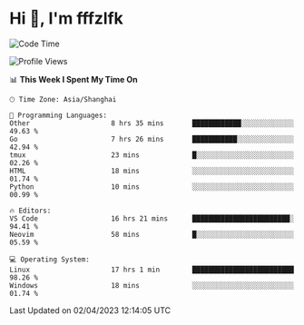 # Hi 👋, I'm fffzlfk

<!--START_SECTION:waka-->
![Code Time](http://img.shields.io/badge/Code%20Time-139%20hrs%2041%20mins-blue)

![Profile Views](http://img.shields.io/badge/Profile%20Views-0-blue)

📊 **This Week I Spent My Time On** 

```text
🕑︎ Time Zone: Asia/Shanghai

💬 Programming Languages: 
Other                    8 hrs 35 mins       ████████████░░░░░░░░░░░░░   49.63 % 
Go                       7 hrs 26 mins       ███████████░░░░░░░░░░░░░░   42.94 % 
tmux                     23 mins             █░░░░░░░░░░░░░░░░░░░░░░░░   02.26 % 
HTML                     18 mins             ░░░░░░░░░░░░░░░░░░░░░░░░░   01.74 % 
Python                   10 mins             ░░░░░░░░░░░░░░░░░░░░░░░░░   00.99 % 

🔥 Editors: 
VS Code                  16 hrs 21 mins      ████████████████████████░   94.41 % 
Neovim                   58 mins             █░░░░░░░░░░░░░░░░░░░░░░░░   05.59 % 

💻 Operating System: 
Linux                    17 hrs 1 min        █████████████████████████   98.26 % 
Windows                  18 mins             ░░░░░░░░░░░░░░░░░░░░░░░░░   01.74 % 
```


 Last Updated on 02/04/2023 12:14:05 UTC
<!--END_SECTION:waka-->
